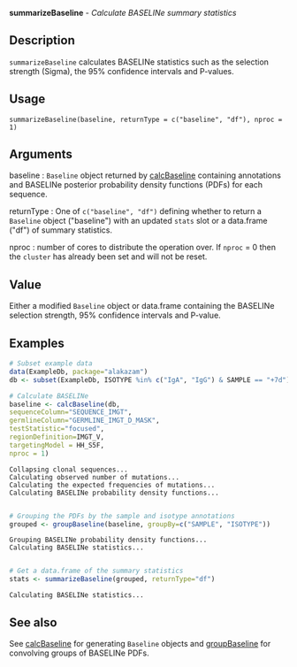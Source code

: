





**summarizeBaseline** - *Calculate BASELINe summary statistics*

Description
--------------------

`summarizeBaseline` calculates BASELINe statistics such as the selection strength
(Sigma), the 95% confidence intervals and P-values.


Usage
--------------------
```
summarizeBaseline(baseline, returnType = c("baseline", "df"), nproc = 1)
```

Arguments
-------------------

baseline
:   `Baseline` object returned by [calcBaseline](calcBaseline.md) containing 
annotations and BASELINe posterior probability density functions 
(PDFs) for each sequence.

returnType
:   One of `c("baseline", "df")` defining whether
to return a `Baseline` object ("baseline") with an updated
`stats` slot or a data.frame ("df") of summary statistics.

nproc
:   number of cores to distribute the operation over. If 
`nproc` = 0 then the `cluster` has already been
set and will not be reset.




Value
-------------------

Either a modified `Baseline` object or data.frame containing the 
BASELINe selection strength, 95% confidence intervals and P-value.



Examples
-------------------

```R
# Subset example data
data(ExampleDb, package="alakazam")
db <- subset(ExampleDb, ISOTYPE %in% c("IgA", "IgG") & SAMPLE == "+7d")

# Calculate BASELINe
baseline <- calcBaseline(db, 
sequenceColumn="SEQUENCE_IMGT",
germlineColumn="GERMLINE_IMGT_D_MASK", 
testStatistic="focused",
regionDefinition=IMGT_V,
targetingModel = HH_S5F,
nproc = 1)

```


```
Collapsing clonal sequences...
Calculating observed number of mutations...
Calculating the expected frequencies of mutations...
Calculating BASELINe probability density functions...

```


```R

# Grouping the PDFs by the sample and isotype annotations
grouped <- groupBaseline(baseline, groupBy=c("SAMPLE", "ISOTYPE"))

```


```
Grouping BASELINe probability density functions...
Calculating BASELINe statistics...

```


```R

# Get a data.frame of the summary statistics
stats <- summarizeBaseline(grouped, returnType="df")
```


```
Calculating BASELINe statistics...

```



See also
-------------------

See [calcBaseline](calcBaseline.md) for generating `Baseline` objects and
[groupBaseline](groupBaseline.md) for convolving groups of BASELINe PDFs.



